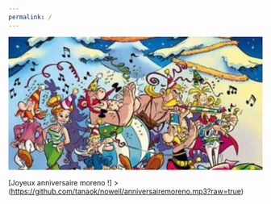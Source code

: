 ```yaml
---
permalink: /
---
```


![alt image](noel.jpg)<br>

[Joyeux anniversaire moreno !] > (https://github.com/tanaok/nowell/anniversairemoreno.mp3?raw=true)
